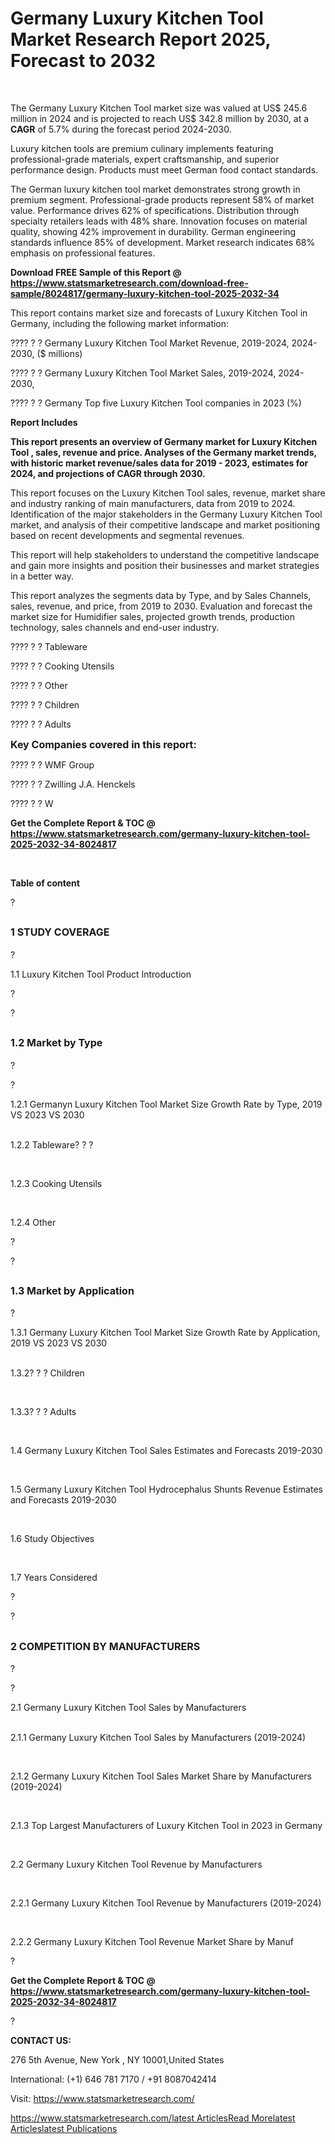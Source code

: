 <h1>Germany Luxury Kitchen Tool Market Research Report 2025, Forecast to 2032</h1><br/><p>The Germany Luxury Kitchen Tool market size was valued at US$ 245.6 million in 2024 and is projected to reach US$ 342.8 million by 2030, at a <strong>CAGR</strong> of 5.7% during the forecast period 2024-2030.</p>
 
 
 
 <p>Luxury kitchen tools are premium culinary implements featuring professional-grade materials, expert craftsmanship, and superior performance design. Products must meet German food contact standards.</p>
 
 
 
 <p>The German luxury kitchen tool market demonstrates strong growth in premium segment. Professional-grade products represent 58% of market value. Performance drives 62% of specifications. Distribution through specialty retailers leads with 48% share. Innovation focuses on material quality, showing 42% improvement in durability. German engineering standards influence 85% of development. Market research indicates 68% emphasis on professional features.</p>
 
 
 
 <p><strong>Download FREE Sample of this Report @ <a href="https://www.statsmarketresearch.com/download-free-sample/8024817/germany-luxury-kitchen-tool-2025-2032-34">https://www.statsmarketresearch.com/download-free-sample/8024817/germany-luxury-kitchen-tool-2025-2032-34</a></strong></p>
 
 
 
 <p>This report contains market size and forecasts of Luxury Kitchen Tool in Germany, including the following market information:</p>
 
 
 
 <p>???? ? ? Germany Luxury Kitchen Tool Market Revenue, 2019-2024, 2024-2030, ($ millions)</p>
 
 
 
 <p>???? ? ? Germany Luxury Kitchen Tool Market Sales, 2019-2024, 2024-2030,</p>
 
 
 
 <p>???? ? ? Germany Top five Luxury Kitchen Tool companies in 2023 (%)</p>
 
 
 
 <p><strong>Report Includes</strong></p>
 
 
 
 <p><strong>This report presents an overview of Germany market for Luxury Kitchen Tool , sales, revenue and price. Analyses of the Germany market trends, with historic market revenue/sales data for 2019 - 2023, estimates for 2024, and projections of <strong>CAGR</strong> through 2030.</strong></p>
 
 
 
 <p>This report focuses on the Luxury Kitchen Tool sales, revenue, market share and industry ranking of main manufacturers, data from 2019 to 2024. Identification of the major stakeholders in the Germany Luxury Kitchen Tool market, and analysis of their competitive landscape and market positioning based on recent developments and segmental revenues.</p>
 
 
 
 <p>This report will help stakeholders to understand the competitive landscape and gain more insights and position their businesses and market strategies in a better way.</p>
 
 
 
 <p>This report analyzes the segments data by Type, and by Sales Channels, sales, revenue, and price, from 2019 to 2030. Evaluation and forecast the market size for Humidifier sales, projected growth trends, production technology, sales channels and end-user industry.</p>
 
 
 
 <p>???? ? ? Tableware</p>
 
 
 
 <p>???? ? ? Cooking Utensils</p>
 
 
 
 <p>???? ? ? Other</p>
 
 
 
 <p>???? ? ? Children</p>
 
 
 
 <p>???? ? ? Adults</p>
 
 
 
 <p><span style="font-size:16px"><strong>Key Companies covered in this report:</strong></span></p>
 
 
 
 <p>???? ? ? WMF Group</p>
 
 
 
 <p>???? ? ? Zwilling J.A. Henckels</p>
 
 
 
 <p>???? ? ? W</p>
 
 
 
 <div><b>Get the Complete Report & TOC @ <a href="https://www.statsmarketresearch.com/germany-luxury-kitchen-tool-2025-2032-34-8024817">https://www.statsmarketresearch.com/germany-luxury-kitchen-tool-2025-2032-34-8024817</a></b></div>
 
 
 
 <p><br />
 
 <b>Table of content</b></p>
 
 
 
 <p>? </p>
 
 
 
 <h2><span style="font-size:16px"><strong>1 STUDY COVERAGE</strong></span></h2>
 
 
 
 <p>? </p>
 
 
 
 <p>1.1 Luxury Kitchen Tool Product Introduction</p>
 
 
 
 <p>? </p>
 
 
 
 <p>? </p>
 
 
 
 <h2><span style="font-size:16px"><strong>1.2 Market by Type</strong></span></h2>
 
 
 
 <p>? </p>
 
 
 
 <p>? </p>
 
 
 
 <p>1.2.1 Germanyn Luxury Kitchen Tool Market Size Growth Rate by Type, 2019 VS 2023 VS 2030<br />
 
 <br />
 
 1.2.2 Tableware? ? ? <br />
 
 <br />
 
 1.2.3 Cooking Utensils<br />
 
 <br />
 
 1.2.4 Other<br />
 
 ? </p>
 
 
 
 <p>? </p>
 
 
 
 <h2><span style="font-size:16px"><strong>1.3 Market by Application</strong></span></h2>
 
 
 
 <p>? </p>
 
 
 
 <p>1.3.1 Germany Luxury Kitchen Tool Market Size Growth Rate by Application, 2019 VS 2023 VS 2030<br />
 
 <br />
 
 1.3.2? ? ? Children<br />
 
 <br />
 
 1.3.3? ? ? Adults<br />
 
 <br />
 
 1.4 Germany Luxury Kitchen Tool Sales Estimates and Forecasts 2019-2030<br />
 
 <br />
 
 1.5 Germany Luxury Kitchen Tool Hydrocephalus Shunts Revenue Estimates and Forecasts 2019-2030<br />
 
 <br />
 
 1.6 Study Objectives<br />
 
 <br />
 
 1.7 Years Considered</p>
 
 
 
 <p>? </p>
 
 
 
 <p>? </p>
 
 
 
 <h2><span style="font-size:16px"><strong>2 COMPETITION BY MANUFACTURERS</strong></span></h2>
 
 
 
 <p>? </p>
 
 
 
 <p>? </p>
 
 
 
 <p>2.1 Germany Luxury Kitchen Tool Sales by Manufacturers<br />
 
 <br />
 
 2.1.1 Germany Luxury Kitchen Tool Sales by Manufacturers (2019-2024)<br />
 
 <br />
 
 2.1.2 Germany Luxury Kitchen Tool Sales Market Share by Manufacturers (2019-2024)<br />
 
 <br />
 
 2.1.3 Top Largest Manufacturers of Luxury Kitchen Tool in 2023 in Germany<br />
 
 <br />
 
 2.2 Germany Luxury Kitchen Tool Revenue by Manufacturers<br />
 
 <br />
 
 2.2.1 Germany Luxury Kitchen Tool Revenue by Manufacturers (2019-2024)<br />
 
 <br />
 
 2.2.2 Germany Luxury Kitchen Tool Revenue Market Share by Manuf</p>
 
 
 
 <p>? </p>
 
 
 
 <div><b>Get the Complete Report & TOC @ <a href="https://www.statsmarketresearch.com/germany-luxury-kitchen-tool-2025-2032-34-8024817">https://www.statsmarketresearch.com/germany-luxury-kitchen-tool-2025-2032-34-8024817</a></b></div>
 
 
 
 <p>? </p>
 
 
 
 <p><b>CONTACT US:</b><br />
 
 276 5th Avenue, New York , NY 10001,United States<br />
 
 International: (+1) 646 781 7170 / +91 8087042414<br />
 
 Visit: <a href="https://www.statsmarketresearch.com/">https://www.statsmarketresearch.com/</a><br />
 
 <a href="https://gyeongbokgung.com">https://www.statsmarketresearch.com/</a><a href="https://hallyeomaritime.com">latest Articles</a><a href="https://jingwansa.com">Read More</a><a href="https://nguoiviet.jp/">latest Articles</a><a href="https://www.intelmarketresearch.com/">latest Publications</a></p>
